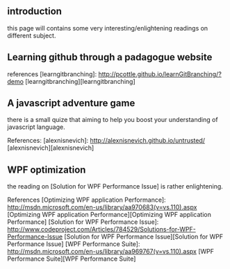 ## introduction 

this page will contains some very interesting/enlightening readings on different subject. 


## 



## Learning github through a padagogue website 

references
[learngitbranching]: http://pcottle.github.io/learnGitBranching/?demo
[learngitbranching][learngitbranching]



## A javascript adventure game

there is a small quize that aiming to help you boost your understanding of javascript language. 

References:
[alexnisnevich]: http://alexnisnevich.github.io/untrusted/
[alexnisnevich][alexnisnevich]


## WPF optimization 
the reading on [Solution for WPF Performance Issue] is rather enlightening.

References
[Optimizing WPF application Performance]: http://msdn.microsoft.com/en-us/library/aa970683(v=vs.110).aspx
[Optimizing WPF application Performance][Optimizing WPF application Performance]
[Solution for WPF Performance Issue]: http://www.codeproject.com/Articles/784529/Solutions-for-WPF-Performance-Issue
[Solution for WPF Performance Issue][Solution for WPF Performance Issue]
[WPF Performance Suite]: http://msdn.microsoft.com/en-us/library/aa969767(v=vs.110).aspx
[WPF Performance Suite][WPF Performance Suite]